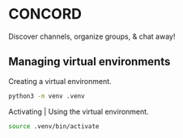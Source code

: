 # CONCORD

Discover channels, organize groups, & chat away!

## Managing virtual environments

Creating a virtual environment.

```bash
python3 -m venv .venv
```

Activating | Using the virtual environment.

```bash
source .venv/bin/activate
```
